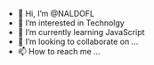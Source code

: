 - 👋 Hi, I’m @NALDOFL
- 👀 I’m interested in Technolgy
- 🌱 I’m currently learning JavaScript
- 💞️ I’m looking to collaborate on ...
- 📫 How to reach me ...

<!---
NALDOFL/NALDOFL is a ✨ special ✨ repository because its `README.md` (this file) appears on your GitHub profile.
You can click the Preview link to take a look at your changes.
--->
